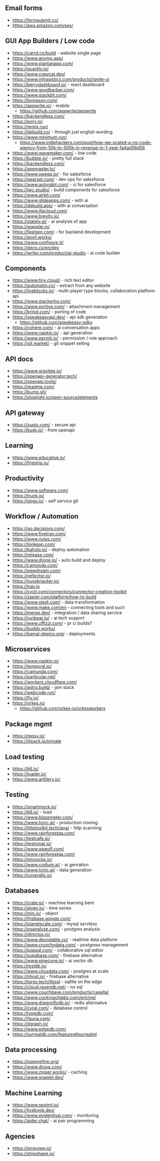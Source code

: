 ## Email forms

- https://formsubmit.co/
- https://aws.amazon.com/ses/

## GUI App Builders / Low code

- https://carrd.co/build - website single page
- https://www.anymo.app/
- https://www.plantanapp.com/
- https://quarkly.io/
- https://www.copycat.dev/
- https://www.infragistics.com/products/ignite-ui
- https://berrydashboard.io/ - react dashboard
- https://www.goodbarber.com/
- https://www.stackbit.com/
- https://bymason.com/
- https://appwrite.io/ - mobile
  - https://github.com/appwrite/appwrite
- https://backendless.com/
- https://pory.io/
- https://remix.run/
- https://debuild.co/ - through just english wording
- https://www.minimum.run/
  - https://www.indiehackers.com/post/how-we-scaled-a-no-code-agency-from-50k-to-500k-in-revenue-in-1-year-fa4ad56d56
- https://www.wavemaker.com/ - low code
- https://bubble.io/ - pretty full stack
- https://backendless.com/
- https://appmaster.io/
- https://www.sweep.io/ - for salesforce
- https://gearset.com/ - dev ops for salesforce
- https://www.autorabit.com/ - ci for salesforce
- https://lwc.studio/ - build components for salesforce
- https://www.airkit.com/
- https://www.glideapps.com/ - with ai
- https://debuild.app/ - with ai conversation
- https://www.illacloud.com/
- https://www.brevity.io/ 
- https://stately.ai/ - ai analysis of app
- https://wappler.io/
- https://fastgen.com/ - for backend development
- https://anvil.works/
- https://www.configure.it/
- https://deco.cx/en/dev
- https://writer.com/product/ai-studio - ai code builder

## Components

- https://www.tiny.cloud/ - rich text editor
- https://automatio.co/ - extract from any website
- https://liveblocks.io/ - multi-player type blocks, collaboration platform api
- https://www.stackerhq.com/
- https://www.portive.com/ - attachment management
- https://krinql.com/ - porting of code
- https://speakeasyapi.dev/ - api sdk generation
  - https://github.com/speakeasy-sdks
- https://cohere.com/ - ai conversation apps
- https://www.napkin.io/ - api generation
- https://www.permit.io/ - permission / role approach
- https://git.market/ - git snippet selling

## API docs

- https://www.gravitee.io/
- https://openapi-generator.tech/
- https://openapi.tools/
- https://readme.com/
- https://bump.sh/
- https://stoplight.io/open-source/elements

## API gateway

- https://zuplo.com/ - secure api
- https://kusk.io/ - from openapi

## Learning

- https://www.educative.io/
- https://fireship.io/

## Productivity

- https://www.software.com/
- https://trunk.io/
- https://gogs.io/ - self service git

## Workflow / Automation

- https://go.decisions.com/
- https://www.fivetran.com/
- https://www.nylas.com/
- https://tonkean.com/
- https://kaholo.io/ - deploy automation
- https://release.com/
- https://www.drone.io/ - auto build and deploy
- https://camunda.com/
- https://pipedream.com/
- https://reflector.io/
- https://nussknacker.io/
- https://tray.io
- https://cyclr.com/connectors/connector-creation-toolkit
- https://zapier.com/platform/how-to-build
- https://www.stedi.com/ - data transformation
- https://www.make.com/en - connecting tools and such
- https://merge.dev/ - integration / data sharing service
- https://runbear.io/ - ai tech support 
- https://www.uffizzi.com/ - pr ci builds?
- https://buddy.works/
- https://kamal-deploy.org/ - deployments

## Microservices

- https://www.napkin.io/
- https://temporal.io/
- https://camunda.com/
- https://particular.net/
- https://workers.cloudflare.com/
- https://astro.build/ - jam stack
- https://webcode.run/
- https://fly.io/
- https://orkes.io/
  - https://github.com/orkes-io/orkesworkers

## Package mgmt

- https://repsy.io/
- https://jitpack.io/private

## Load testing

- https://k6.io/
- https://loader.io/
- https://www.artillery.io/

## Testing

- https://smartmock.io/
- https://k6.io/ - load
- https://www.blazemeter.com/
- https://www.tonic.ai/ - production cloning
- https://httptoolkit.tech/java/ - http scanning
- https://www.rainforestqa.com/
- https://testcafe.io/
- https://testomat.io/
- https://www.qawolf.com/
- https://www.rainforestqa.com/
- https://microcks.io/
- https://www.codium.ai/ - ai genration
- https://www.tonic.ai/ - data generation
- https://coveralls.io/

## Databases

- https://crate.io/ - machine learning bent
- https://aiven.io/ - time series
- https://min.io/ - object
- https://firebase.google.com/
- https://planetscale.com/ - mysql servless
- https://pganalyze.com/ - postgres analysis
- https://directus.io/
- https://www.decodable.co/ - realtime data platform
- https://www.crunchydata.com/ - postgress management
- https://popsql.com/ - collaborative sql editor
- https://supabase.com/ - firebase alternative
- https://www.pinecone.io/ - ai vector db
- https://restdb.io/
- https://www.citusdata.com/ - postgres at scale
- https://nhost.io/ - firebase alternative
- https://turso.tech/libsql - sqllite on the edge
- https://cloud.ravendb.net/ - no sql
- https://www.couchbase.com/products/capella/
- https://www.cockroachlabs.com/pricing/
- https://www.dragonflydb.io/ - redis alternative
- https://cyral.com/ - database control
- https://typedb.com/
- https://fauna.com/
- https://dgraph.io/
- https://www.edgedb.com/
- https://surrealdb.com/features#surrealml

## Data processing

- https://openrefine.org/
- https://www.druva.com/
- https://www.zipper.works/ - caching
- https://www.snaplet.dev/

## Machine Learning

- https://www.spotml.io/
- https://livebook.dev/
- https://www.evidentlyai.com/ - monitoring
- https://aider.chat/ - ai pair programming

## Agencies

- https://pineview.io/
- https://shipshape.io/

